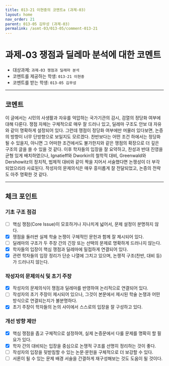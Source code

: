 ```yaml
---
title: 013-21 이현중의 코멘트a (과제-03) 
layout: home
nav_order: 21
parent: 013-05 김무성 (과제-03)
permalink: /asmt-03/013-05/comment-013-21
---
```


# 과제-03 쟁점과 딜레마 분석에 대한 코멘트

- 대상과제: `과제-03 쟁점과 딜레마 분석`
- 코멘트를 제공하는 학생: `013-21 이현중` 
- 코멘트를 받는 학생: `013-05 김무성` 

---

## 코멘트

이 글에서는 시민의 사생활과 자유를 억압하는 국가기관의 감시, 검열의 정당화 여부에 대해 다룬다. 쟁점 자체는 구체적으로 매우 잘 드러나 있고, 딜레마 구조도 안보 대 자유와 같이 명확하게 설정되어 있다. 그런데 쟁점이 정당화 여부에만 머물러 있다보면, 논증의 방향이 너무 단방향으로 보일지도 모르겠다. 찬반보다는 어떤 조건 하에서는 정당화 될 수 있을지, 아니면 그 어떠한 조건에서도 불가한지와 같은 쟁점의 확장으로 더 깊은 구조의 글을 쓸 수 있을 것 같다. 이후 학자들의 입장을 잘 요약하고, 찬성과 반대 진영을 균형 있게 배치하였으나, Ignatieff와 Dworkin의 철학적 대비, Greenwald와 Dershowitz의 정치적, 법제적 대비와 같이 짝을 지어서 서술했다면 논쟁성이 더 부각되었으리라 사료된다. 작성자의 문제의식은 매우 흥미롭게 잘 전달되었고, 논증의 전략도 아주 명확한 것 같다.

---

## 체크 포인트

### **기초 구조 점검**
- [ ] 핵심 쟁점(Core Issue)이 모호하거나 지나치게 넓어서, 문제 설정이 분명하지 않다.
- [x] 쟁점을 둘러싼 실제 학술 논쟁이 구체적인 문헌과 함께 잘 제시되어 있다.
- [ ] 딜레마의 구조가 두 주장 간의 긴장 또는 선택의 문제로 명확하게 드러나지 않는다.
- [x] 학자들의 입장이 핵심 쟁점과 딜레마에 밀접하게 연결되어 있다.
- [x] 관련 학자들의 입장 정리가 단순 나열에 그치고 있으며, 논쟁적 구조(찬반, 대비 등)가 드러나지 않는다.

### **작성자의 문제의식 및 초기 주장**
- [x] 작성자의 문제의식이 쟁점과 딜레마를 반영하여 논리적으로 연결되어 있다.
- [ ] 작성자의 초기 주장이 제시되어 있으나, 그것이 본문에서 제시된 학술 논쟁과 어떤 방식으로 연결되는지가 불분명하다.
- [x] 초기 주장이 학자들의 논의 사이에서 스스로의 입장을 잘 구성하고 있다.

### **개선 방향 제안**
- [x] 핵심 쟁점을 좁고 구체적으로 설정하여, 실제 논증문에서 다룰 문제를 명확히 할 필요가 있다.
- [x] 학자 간의 대비되는 입장을 중심으로 논쟁적 구조를 선명히 정리하는 것이 좋다.
- [ ] 작성자의 입장을 뒷받침할 수 있는 논문·문헌을 구체적으로 더 보강할 수 있다.
- [ ] 서론이 될 수 있는 문제 배경 서술을 간결하게 재구성해보는 것도 도움이 될 것이다.
